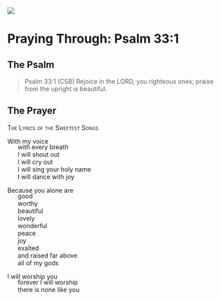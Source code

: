 <img class="intro-right" src="/images/art-paris-psalter.jpg">

<style>
  li {list-style-type: none;}
  p + ul {
    margin-top: -18px;
}
</style>

# Praying Through: Psalm 33:1

## The Psalm

>Psalm 33:1 (CSB)   Rejoice in the LORD, you righteous ones; praise from the upright is beautiful.

## The Prayer

<div style="font-variant: small-caps;">
The Lyrics of the Sweetest Songs
</div>

With my voice
* with every breath
* I will shout out
* I will cry out
* I will sing your holy name
* I will dance with joy

Because you alone are
* good
* worthy
* beautiful
* lovely
* wonderful
* peace
* joy
* exalted
* and raised far above
* all of my gods

I will worship you
* forever I will worship
* there is none like you
